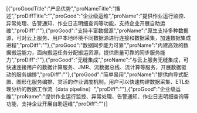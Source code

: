 [{"proGoodTitle":"产品优势","proNameTitle":"描述","proDiffTitle":"","proGood":"企业级运维","proName":"提供作业运行监控、异常处理、告警通知、作业日志明细查询等功能，支持企业开展自助运维","proDiff":""},{"proGood":"支持丰富数据源","proName":"原生支持多种数据源，可对云上服务、用户本地环境不同数据源进行连接和数据采集，加速数据集成进程","proDiff":""},{"proGood":"数据同步能力可靠","proName":"内建高效的数据搬运能力，面向搬运任务分配搬运资源，提供质量可靠的同步服务能力","proDiff":""},{"proGood":"无缝集成","proName":"与云上服务无缝集成，可快速连接用户的数据计算服务、JMR、流数据总线、流计算等服务，开展数据驱动的服务编排","proDiff":""},{"proGood":"简单易用","proName":"提供向导式配置、图形化服务编排、灵活的作业调度机制，用户可以快速构建数据采集、ETL处理分析的数据工作流（data pipeline）","proDiff":""},{"proGood":"企业级运维","proName":"提供作业运行监控、异常处理、告警通知、作业日志明细查询等功能，支持企业开展自助运维","proDiff":""}]